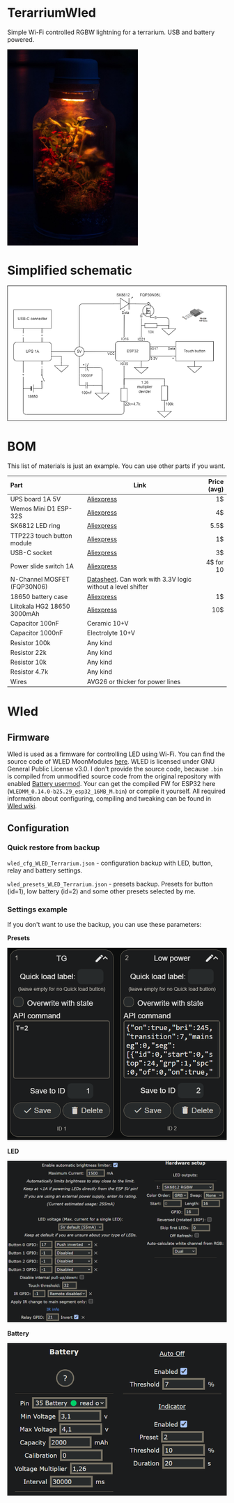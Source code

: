 # TerarriumWled

Simple Wi-Fi controlled RGBW lightning for a terrarium. USB and battery powered.

<a href="content/terrarium.jpg"><img src="content/terrarium.jpg" align="center" width="300px"></a>

# Simplified schematic

![Schematic](content/schematic.drawio.png)

# BOM

This list of materials is just an example. You can use other parts if you want.

Part|Link|Price (avg)
:---|----|---:
UPS board 1A 5V|[Aliexpress](https://www.aliexpress.com/item/4000348420128.html)|1$
Wemos Mini D1 ESP-32S|[Aliexpress](https://www.aliexpress.com/item/32858054775.html)|4$
SK6812 LED ring|[Aliexpress](https://www.aliexpress.com/item/32846758306.html)|5.5$
TTP223 touch button module|[Aliexpress](https://www.aliexpress.com/item/4000540638639.html)|1$
USB-C socket|[Aliexpress](https://www.aliexpress.com/item/1005003412814152.html)|3$
Power slide switch 1A|[Aliexpress](https://www.aliexpress.com/item/1005004701747987.html)|4$ for 10
N-Channel MOSFET (FQP30N06)|[Datasheet](https://www.mouser.com/datasheet/2/308/fqp30n06-1192362.pdf). Can work with 3.3V logic without a level shifter|
18650 battery case|[Aliexpress](https://www.aliexpress.com/item/1005003042693819.html)|1$
Liitokala HG2 18650 3000mAh|[Aliexpress](https://www.aliexpress.com/item/32821524948.html)|10$
Capacitor 100nF|Ceramic 10+V 
Capacitor 1000nF|Electrolyte 10+V
Resistor 100k|Any kind
Resistor 22k|Any kind
Resistor 10k|Any kind
Resistor 4.7k|Any kind
Wires|AVG26 or thicker for power lines

# Wled

## Firmware

Wled is used as a firmware for controlling LED using Wi-Fi. You can find the source code of WLED MoonModules [here](https://github.com/MoonModules/WLED/tree/mdev). WLED is licensed under GNU General Public License v3.0. I don't provide the source code, because `.bin` is compiled from unmodified source code from the original repository with enabled [Battery usermod](https://mm.kno.wled.ge/usermods/Battery/). Your can get the compiled FW for ESP32 here (`WLEDMM_0.14.0-b25.29_esp32_16MB_M.bin`) or compile it yourself. All required information about configuring, compiling and tweaking can be found in [Wled wiki](https://mm.kno.wled.ge).

## Configuration

### Quick restore from backup

`wled_cfg_WLED_Terrarium.json` - configuration backup with LED, button, relay and battery settings.

`wled_presets_WLED_Terrarium.json` - presets backup. Presets for button (id=1), low battery (id=2) and some other presets selected by me.

### Settings example

If you don't want to use the backup, you can use these parameters:

**Presets**

![Presets](content/presets.png)

**LED**

![LED](content/led-settings.png)

**Battery**

![Battery](content/battery-settings.png)